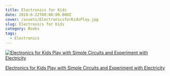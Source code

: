 ```yaml
---
title: Electronics for Kids
date: 2018-6-22T00:00:00.000Z
cover: /assets/ElectronicsforKidsPlay.jpg
slug: Electronics for Kids
category: Books
tags:
  - Electronics
---
```



[![Electronics for Kids Play with Simple Circuits and Experiment with Electricity](/assets/ElectronicsforKidsPlay.jpg)](https://www.amazon.com/Electronics-Kids-Circuits-Experiment-Electricity/dp/1593277253)


[Electronics for Kids Play with Simple Circuits and Experiment with Electricity](https://www.amazon.com/Electronics-Kids-Circuits-Experiment-Electricity/dp/1593277253)

